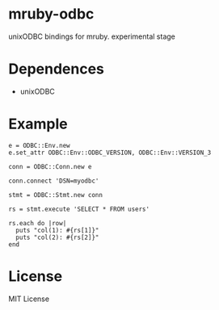 mruby-odbc
=========
unixODBC bindings for mruby.
experimental stage


Dependences
=========
- unixODBC

Example
=========

```
e = ODBC::Env.new
e.set_attr ODBC::Env::ODBC_VERSION, ODBC::Env::VERSION_3

conn = ODBC::Conn.new e

conn.connect 'DSN=myodbc'

stmt = ODBC::Stmt.new conn

rs = stmt.execute 'SELECT * FROM users'

rs.each do |row|
  puts "col(1): #{rs[1]}"
  puts "col(2): #{rs[2]}"
end

```

License
=========
MIT License

